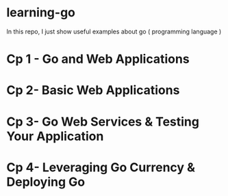 # learning-go
In this repo, I just show useful examples about go ( programming language )

# Cp 1 - Go and Web Applications 
# Cp 2- Basic Web Applications
# Cp 3- Go Web Services & Testing Your Application
# Cp 4- Leveraging Go Currency & Deploying Go
